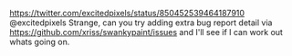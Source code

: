 https://twitter.com/excitedpixels/status/850452539464187910 @excitedpixels Strange, can you try adding extra bug report detail via https://github.com/xriss/swankypaint/issues and I'll see if I can work out whats going on.